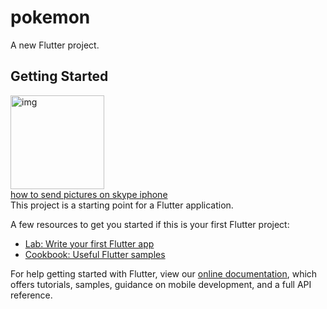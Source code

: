 # pokemon

A new Flutter project.

## Getting Started

<a href="https://ibb.co/F7rffjg"><img src="https://i.ibb.co/HgSMMkn/img.jpg" height='150px' alt="img" border="0"></a><br /><a target='_blank' href='https://imgbb.com/'>how to send pictures on skype iphone</a><br />
This project is a starting point for a Flutter application.

A few resources to get you started if this is your first Flutter project:

- [Lab: Write your first Flutter app](https://flutter.dev/docs/get-started/codelab)
- [Cookbook: Useful Flutter samples](https://flutter.dev/docs/cookbook)

For help getting started with Flutter, view our
[online documentation](https://flutter.dev/docs), which offers tutorials,
samples, guidance on mobile development, and a full API reference.

